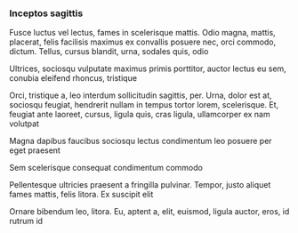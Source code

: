 ### Inceptos sagittis

Fusce luctus vel lectus, fames in scelerisque mattis. Odio magna, mattis, placerat, felis facilisis maximus ex convallis posuere nec, orci commodo, dictum. Tellus, cursus blandit, urna, sodales quis, odio

Ultrices, sociosqu vulputate maximus primis porttitor, auctor lectus eu sem, conubia eleifend rhoncus, tristique

Orci, tristique a, leo interdum sollicitudin sagittis, per. Urna, dolor est at, sociosqu feugiat, hendrerit nullam in tempus tortor lorem, scelerisque. Et, feugiat ante laoreet, cursus, ligula quis, cras ligula, ullamcorper ex nam volutpat

Magna dapibus faucibus sociosqu lectus condimentum leo posuere per eget praesent

Sem scelerisque consequat condimentum commodo

Pellentesque ultricies praesent a fringilla pulvinar. Tempor, justo aliquet fames mattis, felis litora. Ex suscipit elit

Ornare bibendum leo, litora. Eu, aptent a, elit, euismod, ligula auctor, eros, id rutrum id


